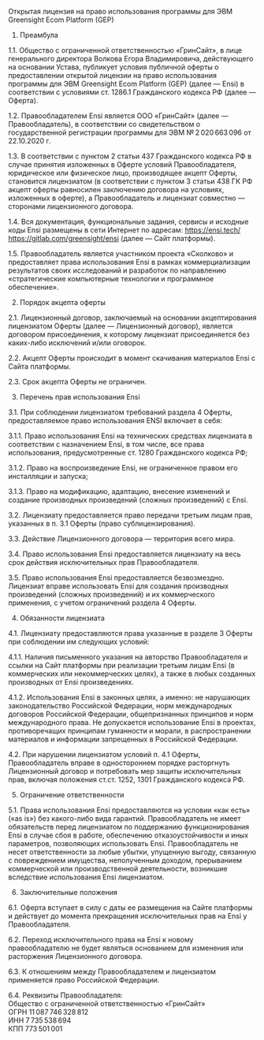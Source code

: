 Открытая лицензия на право использования программы для ЭВМ Greensight Ecom Platform (GEP)

1. Преамбула

1.1. Общество с ограниченной ответственностью «ГринСайт», в лице генерального директора Волкова Егора Владимировича, действующего на основании Устава, публикует условия публичной оферты о предоставлении открытой лицензии на право использования программы для ЭВМ Greensight Ecom Platform (GEP) (далее — Ensi) в соответствии с условиями ст. 1286.1 Гражданского кодекса РФ (далее — Оферта).

1.2. Правообладателем Ensi является ООО «ГринСайт» (далее — Правообладатель), в соответствии со свидетельством о государственной регистрации программы для ЭВМ № 2 020 663 096 от 22.10.2020 г.

1.3. В соответствии с пунктом 2 статьи 437 Гражданского кодекса РФ в случае принятия изложенных в Оферте условий Правообладателя, юридическое или физическое лицо, производящее акцепт Оферты, становится лицензиатом (в соответствии с пунктом 3 статьи 438 ГК РФ акцепт оферты равносилен заключению договора на условиях, изложенных в оферте), а Правообладатель и лицензиат совместно — сторонами лицензионного договора.

1.4. Вся документация, функциональные задания, сервисы и исходные коды Ensi размещены в сети Интернет по адресам: https://ensi.tech/ https://gitlab.com/greensight/ensi (далее — Сайт платформы).

1.5. Правообладатель является участником проекта «Сколково» и предоставляет права использования Ensi в рамках коммерциализации результатов своих исследований и разработок по направлению «стратегические компьютерные технологии и программное обеспечение».

2. Порядок акцепта оферты
   
2.1. Лицензионный договор, заключаемый на основании акцептирования лицензиатом Оферты (далее — Лицензионный договор), является договором присоединения, к которому лицензиат присоединяется без каких-либо исключений и/или оговорок.

2.2. Акцепт Оферты происходит в момент скачивания материалов Ensi с Сайта платформы.

2.3. Срок акцепта Оферты не ограничен.

3. Перечень прав использования Ensi
   
3.1. При соблюдении лицензиатом требований раздела 4 Оферты, предоставляемое право использования ENSI включает в себя:

3.1.1. Право использования Ensi на технических средствах лицензиата в соответствии с назначением Ensi, в том числе, все права использования, предусмотренные ст. 1280 Гражданского кодекса РФ;

3.1.2. Право на воспроизведение Ensi, не ограниченное правом его инсталляции и запуска;

3.1.3. Право на модификацию, адаптацию, внесение изменений и создание производных произведений (сложных произведений) с Ensi.

3.2. Лицензиату предоставляется право передачи третьим лицам прав, указанных в п. 3.1 Оферты (право сублицензирования).

3.3. Действие Лицензионного договора — территория всего мира.

3.4. Право использования Ensi предоставляется лицензиату на весь срок действия исключительных прав Правообладателя.

3.5. Право использования Ensi предоставляется безвозмездно. Лицензиат вправе использовать Ensi для создания производных произведений (сложных произведений) и их коммерческого применения, с учетом ограничений раздела 4 Оферты.

4. Обязанности лицензиата
   
4.1. Лицензиату предоставляются права указанные в разделе 3 Оферты при соблюдении им следующих условий:

4.1.1. Наличия письменного указания на авторство Правообладателя и ссылки на Сайт платформы при реализации третьим лицам Ensi (в коммерческих или некоммерческих целях), а также в любых созданных производных от Ensi произведениях.

4.1.2. Использования Ensi в законных целях, а именно: не нарушающих законодательство Российской Федерации, норм международных договоров Российской Федерации, общепризнанных принципов и норм международного права. Не допускается использование Ensi в проектах, противоречащих принципам гуманности и морали, в распространении материалов и информации запрещенных в Российской Федерации.

4.2. При нарушении лицензиатом условий п. 4.1 Оферты, Правообладатель вправе в одностороннем порядке расторгнуть Лицензионный договор и потребовать мер защиты исключительных прав, включая положения ст.ст. 1252, 1301 Гражданского кодекса РФ.

5. Ограничение ответственности

5.1. Права использования Ensi предоставляются на условии «как есть» («as is») без какого-либо вида гарантий. Правообладатель не имеет обязательств перед лицензиатом по поддержанию функционирования Ensi в случае сбоя в работе, обеспечению отказоустойчивости и иных параметров, позволяющих использовать Ensi. Правообладатель не несет ответственности за любые убытки, упущенную выгоду, связанную с повреждением имущества, неполученным доходом, прерыванием коммерческой или производственной деятельности, возникшие вследствие использования Ensi лицензиатом.

6. Заключительные положения

6.1. Оферта вступает в силу с даты ее размещения на Сайте платформы и действует до момента прекращения исключительных прав на Ensi у Правообладателя.

6.2. Переход исключительного права на Ensi к новому правообладателю не будет являться основанием для изменения или расторжения Лицензионного договора.

6.3. К отношениям между Правообладателем и лицензиатом применяется право Российской Федерации.

6.4. Реквизиты Правообладателя:  
Общество с ограниченной ответственностью «ГринСайт»  
ОГРН 11 087 746 328 812  
ИНН 7 735 538 694  
КПП 773 501 001  
